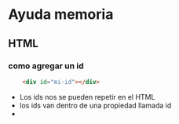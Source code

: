 # Ayuda memoria

## HTML

### como agregar un id

```html
    <div id="mi-id"></div>
```

- Los ids nos se pueden repetir en el HTML
- los ids van dentro de una propiedad llamada id
- 

